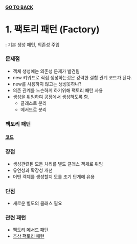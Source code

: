#### [GO TO BACK](../README.md)

# 1. 팩토리 패턴 (Factory)
: 기본 생성 패턴, 의존성 주입

### 문제점
- 객체 생성에는 의존성 문제가 발견됨
- new 키워드로 직접 생성하는것은 강력한 결합 관계 코드가 된다.
- new를 사용하지 않고는 생성못하나?
- 의존 관계를 느슨하게 하기위해 팩토리 패턴 사용
- 생성을 위임하여 공장에서 생성하도록 함.
    - 클래스로 분리
    - 메서드로 분리
    

### 팩토리 패턴
#### [코드](./Hello.java)

### 장점
- 생성관련된 모든 처리를 별도 클래스 객체로 위임
- 유연성과 확장성 개선
- 어떤 객체를 생성할지 모를 초기 단계에 유용

### 단점
- 새로운 별도의 클래스 필요

### 관련 패턴
- [팩토리 메서드 패턴](../chapter3/README.md)
- [추상 팩토리 패턴](../chapter4/README.md)
